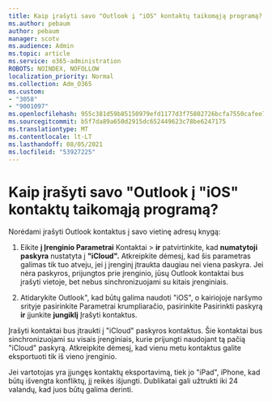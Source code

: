 ```yaml
---
title: Kaip įrašyti savo "Outlook į "iOS" kontaktų taikomąją programą?
ms.author: pebaum
author: pebaum
manager: scotv
ms.audience: Admin
ms.topic: article
ms.service: o365-administration
ROBOTS: NOINDEX, NOFOLLOW
localization_priority: Normal
ms.collection: Adm_O365
ms.custom:
- "3058"
- "9001097"
ms.openlocfilehash: 955c381d59b85150979efd1177d3f75802726bcfa7550cafee7eb0fb8e7381d2
ms.sourcegitcommit: b5f7da89a650d2915dc652449623c78be6247175
ms.translationtype: MT
ms.contentlocale: lt-LT
ms.lasthandoff: 08/05/2021
ms.locfileid: "53927225"
---
```

# <a name="how-do-i-save-my-outlook-contacts-to-my-ios-contacts-app"></a>Kaip įrašyti savo "Outlook į "iOS" kontaktų taikomąją programą?

Norėdami įrašyti Outlook kontaktus į savo vietinę adresų knygą:
 
1. Eikite **į Įrenginio Parametrai** Kontaktai  >  **ir** patvirtinkite, kad **numatytoji paskyra** nustatyta į **"iCloud".** Atkreipkite dėmesį, kad šis parametras galimas tik tuo atveju, jei į įrenginį įtraukta daugiau nei viena paskyra. Jei nėra paskyros, prijungtos prie įrenginio, jūsų Outlook kontaktai bus įrašyti vietoje, bet nebus sinchronizuojami su kitais įrenginiais.
 
2. Atidarykite Outlook", kad būtų galima naudoti "iOS", o kairiojoje naršymo srityje pasirinkite Parametrai krumpliaračio, pasirinkite Pasirinkti paskyrą **ir** įjunkite **jungiklį** Įrašyti kontaktus.
 
Įrašyti kontaktai bus įtraukti į "iCloud" paskyros kontaktus. Šie kontaktai bus sinchronizuojami su visais įrenginiais, kurie prijungti naudojant tą pačią "iCloud" paskyrą. Atkreipkite dėmesį, kad vienu metu kontaktus galite eksportuoti tik iš vieno įrenginio.
 
Jei vartotojas yra įjungęs kontaktų eksportavimą, tiek jo "iPad", iPhone, kad būtų išvengta konfliktų, jį reikės išjungti. Dublikatai gali užtrukti iki 24 valandų, kad juos būtų galima derinti.